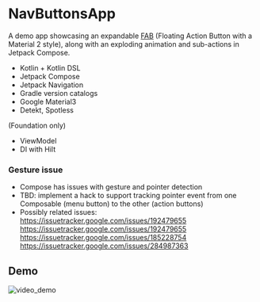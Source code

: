 # NavButtonsApp

A demo app showcasing an expandable [FAB](https://m2.material.io/components/buttons-floating-action-button) (Floating Action Button with a Material 2 style), along with an exploding animation and sub-actions in Jetpack Compose.

- Kotlin + Kotlin DSL
- Jetpack Compose
- Jetpack Navigation
- Gradle version catalogs
- Google Material3
- Detekt, Spotless

(Foundation only)
- ViewModel
- DI with Hilt

### Gesture issue
- Compose has issues with gesture and pointer detection
- TBD: implement a hack to support tracking pointer event from one Composable (menu button) to the other (action buttons)
- Possibly related issues:
https://issuetracker.google.com/issues/192479655
https://issuetracker.google.com/issues/192479655
https://issuetracker.google.com/issues/185228754
https://issuetracker.google.com/issues/284987363

## Demo
![video_demo](https://github.com/eveey/NavButtons/assets/33784277/1fb86f01-4ef9-4843-869c-de825f522cf7)
